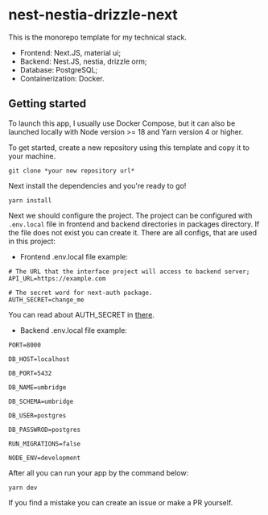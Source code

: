 # nest-nestia-drizzle-next

This is the monorepo template for my technical stack.

- Frontend: Next.JS, material ui;
- Backend: Nest.JS, nestia, drizzle orm;
- Database: PostgreSQL;
- Containerization: Docker.

## Getting started

To launch this app, I usually use Docker Compose, but it can also be launched locally with Node version >= 18 and Yarn version 4 or higher.

To get started, create a new repository using this template and copy it to your machine.

```
git clone *your new repository url*
```

Next install the dependencies and you're ready to go!

```
yarn install
```

Next we should configure the project. The project can be configured with `.env.local` file in frontend and backend directories in packages directory. If the file does not exist you can create it. There are all configs, that are used in this project:

- Frontend .env.local file example:

```
# The URL that the interface project will access to backend server;
API_URL=https://example.com

# The secret word for next-auth package.
AUTH_SECRET=change_me
```

You can read about AUTH_SECRET in [there](https://authjs.dev/getting-started/deployment).

- Backend .env.local file example:

```
PORT=8000

DB_HOST=localhost

DB_PORT=5432

DB_NAME=umbridge

DB_SCHEMA=umbridge

DB_USER=postgres

DB_PASSWROD=postgres

RUN_MIGRATIONS=false

NODE_ENV=development
```

After all you can run your app by the command below:

```
yarn dev
```

If you find a mistake you can create an issue or make a PR yourself.
